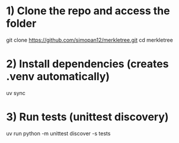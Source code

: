# 1) Clone the repo and access the folder
git clone https://github.com/simopan12/merkletree.git
cd merkletree

# 2) Install dependencies (creates .venv automatically)
uv sync

# 3) Run tests (unittest discovery)
uv run python -m unittest discover -s tests

